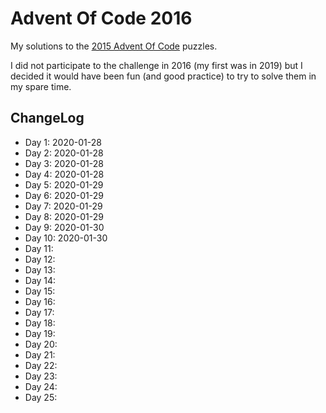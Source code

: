 # Advent Of Code 2016

My solutions to the [2015 Advent Of Code](https://adventofcode.com/2016) puzzles.

I did not participate to the challenge in 2016 (my first was in 2019) but I decided it would have been fun (and good practice) to try to solve them in my spare time.

## ChangeLog

* Day 1: 2020-01-28
* Day 2: 2020-01-28
* Day 3: 2020-01-28
* Day 4: 2020-01-28
* Day 5: 2020-01-29
* Day 6: 2020-01-29
* Day 7: 2020-01-29
* Day 8: 2020-01-29
* Day 9: 2020-01-30
* Day 10: 2020-01-30
* Day 11: 
* Day 12: 
* Day 13: 
* Day 14: 
* Day 15: 
* Day 16: 
* Day 17: 
* Day 18: 
* Day 19: 
* Day 20:
* Day 21:
* Day 22: 
* Day 23:
* Day 24:
* Day 25:

